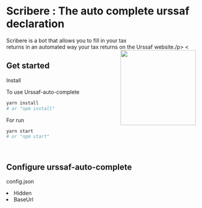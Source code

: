 # Scribere : The auto complete urssaf declaration

 <p align="left">Scribere is a bot that allows you to fill in your tax <br/>returns in an automated way 
your tax returns on the Urssaf website./p>
<img src="https://user-images.githubusercontent.com/67823632/181995931-7da3fb77-eeb6-4a57-b246-254f5449d804.png" height="200" align="right"/><

 <h2>Get started</h2>
 <p>Install</p>
 
 <p>To use Urssaf-auto-complete</p>
 
```bash
yarn install
# or "npm install"
```



<p>For run </p>

```bash
yarn start
# or "npm start"
```

<br/>

<h2>Configure urssaf-auto-complete </h2>

<p>config.json </p>

<li>Hidden</li>
<li>BaseUrl</li>

